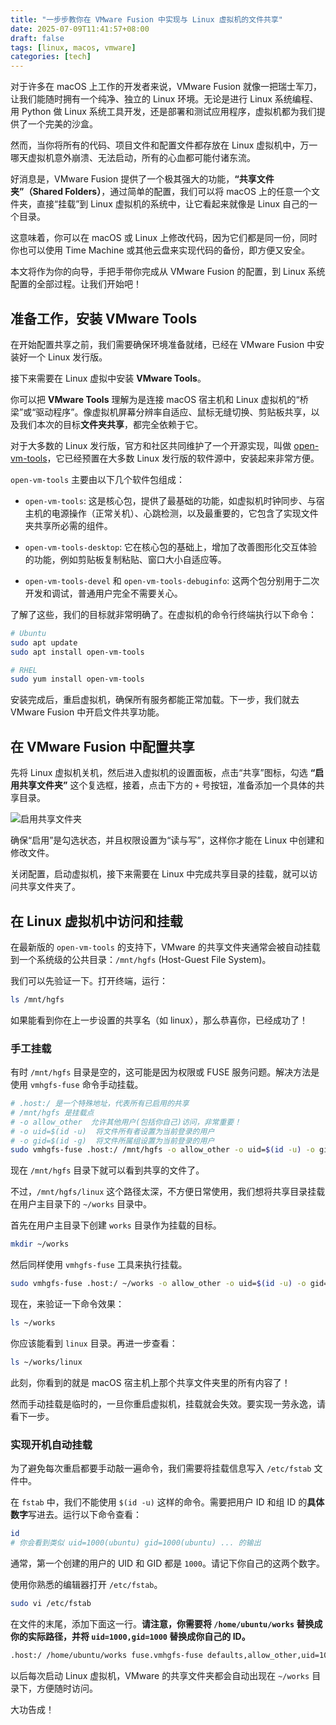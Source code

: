 ```yaml
---
title: "一步步教你在 VMware Fusion 中实现与 Linux 虚拟机的文件共享"
date: 2025-07-09T11:41:57+08:00
draft: false
tags: [linux, macos, vmware]
categories: [tech]
---
```

对于许多在 macOS 上工作的开发者来说，VMware Fusion 就像一把瑞士军刀，让我们能随时拥有一个纯净、独立的 Linux 环境。无论是进行 Linux 系统编程、用 Python 做 Linux 系统工具开发，还是部署和测试应用程序，虚拟机都为我们提供了一个完美的沙盒。

然而，当你将所有的代码、项目文件和配置文件都存放在 Linux 虚拟机中，万一哪天虚拟机意外崩溃、无法启动，所有的心血都可能付诸东流。

好消息是，VMware Fusion 提供了一个极其强大的功能，**“共享文件夹”（Shared Folders）**，通过简单的配置，我们可以将 macOS 上的任意一个文件夹，直接“挂载”到 Linux 虚拟机的系统中，让它看起来就像是 Linux 自己的一个目录。

这意味着，你可以在 macOS 或 Linux 上修改代码，因为它们都是同一份，同时你也可以使用 Time Machine 或其他云盘来实现代码的备份，即方便又安全。

本文将作为你的向导，手把手带你完成从 VMware Fusion 的配置，到 Linux 系统配置的全部过程。让我们开始吧！

## 准备工作，安装 VMware Tools

在开始配置共享之前，我们需要确保环境准备就绪，已经在 VMware Fusion 中安装好一个 Linux 发行版。

接下来需要在 Linux 虚拟中安装 **VMware Tools**。

你可以把 **VMware Tools** 理解为是连接 macOS 宿主机和 Linux 虚拟机的“桥梁”或“驱动程序”。像虚拟机屏幕分辨率自适应、鼠标无缝切换、剪贴板共享，以及我们本次的目标**文件夹共享**，都完全依赖于它。

对于大多数的 Linux 发行版，官方和社区共同维护了一个开源实现，叫做 [open-vm-tools](https://github.com/vmware/open-vm-tools)，它已经预置在大多数 Linux 发行版的软件源中，安装起来非常方便。

`open-vm-tools` 主要由以下几个软件包组成：

*   `open-vm-tools`: 这是核心包，提供了最基础的功能，如虚拟机时钟同步、与宿主机的电源操作（正常关机）、心跳检测，以及最重要的，它包含了实现文件夹共享所必需的组件。

*   `open-vm-tools-desktop`: 它在核心包的基础上，增加了改善图形化交互体验的功能，例如剪贴板复制粘贴、窗口大小自适应等。

*   `open-vm-tools-devel` 和 `open-vm-tools-debuginfo`: 这两个包分别用于二次开发和调试，普通用户完全不需要关心。

了解了这些，我们的目标就非常明确了。在虚拟机的命令行终端执行以下命令：

```bash
# Ubuntu
sudo apt update
sudo apt install open-vm-tools

# RHEL
sudo yum install open-vm-tools
```

安装完成后，重启虚拟机，确保所有服务都能正常加载。下一步，我们就去 VMware Fusion 中开启文件共享功能。

## 在 VMware Fusion 中配置共享

先将 Linux 虚拟机关机，然后进入虚拟机的设置面板，点击“共享”图标，勾选 **“启用共享文件夹”** 这个复选框，接着，点击下方的 `+` 号按钮，准备添加一个具体的共享目录。

![启用共享文件夹](https://cdn.mahaoliang.tech/2024/202507191233366.png)

确保“启用”是勾选状态，并且权限设置为“读与写”，这样你才能在 Linux 中创建和修改文件。

关闭配置，启动虚拟机，接下来需要在 Linux 中完成共享目录的挂载，就可以访问共享文件夹了。

## 在 Linux 虚拟机中访问和挂载

在最新版的 `open-vm-tools` 的支持下，VMware 的共享文件夹通常会被自动挂载到一个系统级的公共目录：`/mnt/hgfs` (Host-Guest File System)。

我们可以先验证一下。打开终端，运行：

```bash
ls /mnt/hgfs
```

如果能看到你在上一步设置的共享名（如 linux），那么恭喜你，已经成功了！

### 手工挂载

有时 `/mnt/hgfs` 目录是空的，这可能是因为权限或 FUSE 服务问题。解决方法是使用 `vmhgfs-fuse` 命令手动挂载。

```bash
# .host:/ 是一个特殊地址，代表所有已启用的共享
# /mnt/hgfs 是挂载点
# -o allow_other  允许其他用户(包括你自己)访问，非常重要！
# -o uid=$(id -u)  将文件所有者设置为当前登录的用户
# -o gid=$(id -g)  将文件所属组设置为当前登录的用户
sudo vmhgfs-fuse .host:/ /mnt/hgfs -o allow_other -o uid=$(id -u) -o gid=$(id -g)
```

现在 `/mnt/hgfs` 目录下就可以看到共享的文件了。

不过，`/mnt/hgfs/linux` 这个路径太深，不方便日常使用，我们想将共享目录挂载在用户主目录下的 `~/works` 目录中。

首先在用户主目录下创建 `works` 目录作为挂载的目标。

```bash
mkdir ~/works
```

然后同样使用 `vmhgfs-fuse` 工具来执行挂载。

```bash
sudo vmhgfs-fuse .host:/ ~/works -o allow_other -o uid=$(id -u) -o gid=$(id -g)
```

现在，来验证一下命令效果：

```bash
ls ~/works
```

你应该能看到 `linux` 目录。再进一步查看：

```bash
ls ~/works/linux
```

此刻，你看到的就是 macOS 宿主机上那个共享文件夹里的所有内容了！

然而手动挂载是临时的，一旦你重启虚拟机，挂载就会失效。要实现一劳永逸，请看下一步。

### 实现开机自动挂载

为了避免每次重启都要手动敲一遍命令，我们需要将挂载信息写入 `/etc/fstab` 文件中。

在 `fstab` 中，我们不能使用 `$(id -u)` 这样的命令。需要把用户 ID 和组 ID 的**具体数字**写进去。运行以下命令查看：

```bash
id
# 你会看到类似 uid=1000(ubuntu) gid=1000(ubuntu) ... 的输出
```

通常，第一个创建的用户的 UID 和 GID 都是 `1000`。请记下你自己的这两个数字。

使用你熟悉的编辑器打开 `/etc/fstab`。

```bash
sudo vi /etc/fstab
```

在文件的末尾，添加下面这一行。**请注意，你需要将 `/home/ubuntu/works` 替换成你的实际路径，并将 `uid=1000,gid=1000` 替换成你自己的 ID。**

```bash
.host:/ /home/ubuntu/works fuse.vmhgfs-fuse defaults,allow_other,uid=1000,gid=1000 0 0
```

以后每次启动 Linux 虚拟机，VMware 的共享文件夹都会自动出现在 `~/works` 目录下，方便随时访问。

大功告成！